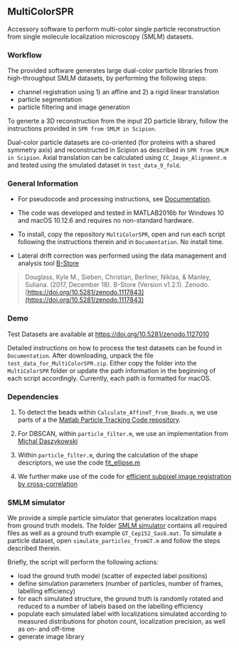 ## MultiColorSPR

Accessory software to perform multi-color single particle reconstruction from single molecule localization microscopy (SMLM) datasets.

### Workflow

The provided software generates large dual-color particle libraries from high-throughput SMLM datasets, by performing the following steps: 

- channel registration using 1) an affine and  2) a rigid linear translation
- particle segmentation 
- particle filtering and image generation

To generte a 3D reconstruction from the input 2D particle library, follow the instructions provided in `SPR from SMLM in Scipion`.

Dual-color particle datasets are co-oriented (for proteins with a shared symmetry axis) and reconstructed in Scipion as described in `SPR from SMLM in Scipion`. Axial translation can be calculated using `CC_Image_Alignment.m` and tested using the smulated dataset in `test_data_9_fold`.

### General Information

- For pseudocode and processing instructions, see [Documentation](https://github.com/christian-7/MultiColorSPR/blob/master/Documentation.pdf).

- The code was developed and tested in MATLAB2016b for Windows 10 and macOS 10.12.6 and requires no non-standard hardware.

- To install, copy the repository `MultiColorSPR`, open and run each script following the instructions therein and in `Documentation`. No install time.

- Lateral drift correction was performed using the data management and analysis tool [B-Store](https://github.com/kmdouglass/bstore) 
> Douglass, Kyle M., Sieben, Christian, Berliner, Niklas, & Manley, Suliana. (2017, December 18). B-Store (Version v1.2.1). Zenodo. [https://doi.org/10.5281/zenodo.1117843](https://doi.org/10.5281/zenodo.1117843)

### Demo

Test Datasets are available at https://doi.org/10.5281/zenodo.1127010

Detailed instructions on how to process the test datasets can be found in `Documentation`. After downloading, unpack the file `test_data_for_MultiColorSPR.zip`. Either copy the folder into the `MultiColorSPR` folder or update the path information in the beginning of each script accordingly. Currently, each path is formatted for macOS.

### Dependencies 

1)	To detect the beads within `Calculate_AffineT_from_Beads.m`, we use parts of a the [Matlab Particle Tracking Code repository](http://site.physics.georgetown.edu/matlab/).

2)	For DBSCAN, within `particle_filter.m`, we use an implementation from [Michal Daszykowski](http://www.chemometria.us.edu.pl/download/DBSCAN.M)

3)	Within `particle_filter.m`, during the calculation of the shape descriptors, we use the code [fit_ellipse.m](https://ch.mathworks.com/matlabcentral/fileexchange/3215-fit-ellipse)

4)	We further make use of the code for [efficient subpixel image registration by cross-correlation](https://ch.mathworks.com/matlabcentral/fileexchange/18401-efficient-subpixel-image-registration-by-cross-correlation)

### SMLM simulator

We provide a simple particle simulator that generates localization maps from ground truth models. The folder [SMLM simulator](https://github.com/christian-7/MultiColorSPR/tree/master/smlm_simulator) contains all required files as well as a ground truth example `GT_Cep152_Sas6.mat`. To simulate a particle dataset, open `simulate_particles_fromGT.m` and follow the steps described therein. 

Briefly, the script will perform the following actions:

- load the ground truth model (scatter of expected label positions)
- define simulation parameters (number of particles, number of frames,  labelling efficiency)
- for each simulated structure, the ground truth is randomly rotated and reduced to a number of labels based on the labelling efficiency
- populate each simulated label with localizations simulated according to measured distributions for photon count, localization precision, as well as on- and off-time
- generate image library 





